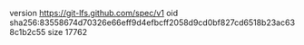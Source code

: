 version https://git-lfs.github.com/spec/v1
oid sha256:83558674d70326e66eff9d4efbcff2058d9cd0bf827cd6518b23ac638c1b2c55
size 17762
